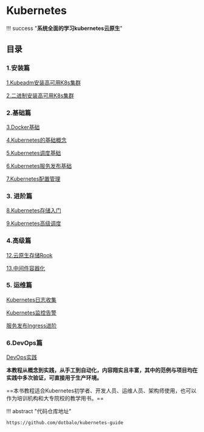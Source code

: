 # Kubernetes

!!! success "**系统全面的学习kubernetes云原生**"




## 目录



### 1.安装篇

 [1.Kubeadm安装高可用K8s集群](../1.安装篇/1.Kubeadm安装高可用K8s集群.md) 

 [2.二进制安装高可用K8s集群](../1.安装篇/2.二进制安装高可用K8s集群.md) 





### 2.基础篇

[3.Docker基础](../2.基础篇/3.Docker基础.md)

[4.Kubernetes的基础概念](../2.基础篇/4.Kubernetes的基础概念.md)

[5.Kubernetes调度基础](../2.基础篇/5.Kubernetes调度基础.md)

[6.Kubernetes服务发布基础](../2.基础篇/6.Kubernetes服务发布基础.md)

[7.Kubernetes配置管理](../2.基础篇/7.Kubernetes配置管理.md)



### 3. 进阶篇


[8.Kubernetes存储入门](../3.进阶篇/8.Kubernetes存储入门.md)

[9.Kubernetes高级调度](../3.进阶篇/9.Kubernetes高级调度.md)





### 4.高级篇



[12.云原生存储Rook](../4.高级篇/12.云原生存储Rook.md)

[13.中间件容器化](../4.高级篇/13.中间件容器化.md)




### 5. 运维篇

[Kubernetes日志收集](../5.运维篇/14.Kubernetes日志收集.md)

[Kubernetes监控告警](../5.运维篇/15.Kubernetes监控告警.md)

[服务发布Ingress进阶](../5.运维篇/16.服务发布Ingress进阶.md)




### 6.DevOps篇


[DevOps实践](../6.DevOps篇/17.DevOps实践.md)










**本教程从概念到实践，从手工到自动化，内容翔实且丰富，其中的范例与项目均在实践中多次验证，可直接用于生产环境。**



==本书教程适合Kubernetes初学者、开发人员、运维人员、架构师使用，也可以作为培训机构和大专院校的教学用书。==







!!! abstract "代码仓库地址"


    https://github.com/dotbalo/kubernetes-guide
